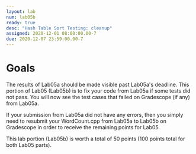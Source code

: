 ```yaml
---
layout: lab
num: lab05b
ready: true
desc: "Hash Table Sort Testing: cleanup"
assigned: 2020-12-01 08:00:00.00-7
due: 2020-12-07 23:59:00.00-7
---
```


# Goals

The results of Lab05a should be made visible past Lab05a's deadline. This portion of Lab05 (Lab05b) is to fix your code from Lab05a if some tests did not pass. You will now see the test cases that failed on Gradescope (if any) from Lab05a.

If your submission from Lab05a did not have any errors, then you simply need to resubmit your WordCount.cpp from Lab05a to Lab05b on Gradescope in order to receive the remaining points for Lab05.

This lab portion (Lab05b) is worth a total of 50 points (100 points total for both Lab05 parts).
